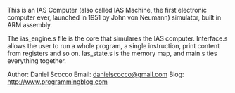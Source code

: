 This is an IAS Computer (also called IAS Machine, the first electronic computer ever, launched in 1951 by John von Neumann) simulator, built in ARM assembly.

The ias_engine.s file is the core that simulares the IAS computer. Interface.s allows the user to run a whole program, a single instruction, print content from registers and so on. Ias_state.s is the memory map, and main.s ties everything together.

Author: Daniel Scocco
Email: danielscocco@gmail.com
Blog: http://www.programmingblog.com
